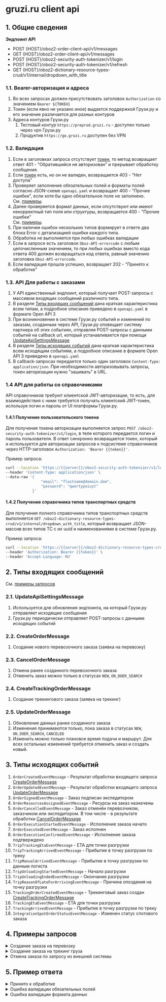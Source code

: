 # gruzi.ru client api

## 1. Общие сведения

**Эндпоинт API**

* POST {HOST}/oboz2-order-client-api/v1/messages
* GET {HOST}/oboz2-order-client-api/v1/messages
* POST {HOST}/oboz2-security-auth-tokenizer/v1/login
* POST {HOST}/oboz2-security-auth-tokenizer/v1/refresh
* GET {HOST}/oboz2-dictionary-resource-types-crud/v1/internal/dropdown_with_title

### 1.1. Bearer-авторизация и адреса

1. Во всех запросах должен присутствовать заголовок `Authorization` со значением `Bearer ${ТОКЕН}`
2. Токен (если явно не указано иное) выдается поддержкой Грузи.ру и его значение различается для разных контуров
3. Адреса контуров Грузи.ру
   1. Тестовый контур `https://preprod.gruzi.ru` - доступен только через vpn Грузи.ру
   2. Продуктив `https://go.gruzi.ru`  доступен без VPN

### 1.2. Валидация

1. Если в заголовках запроса отсутствует [токен](#11-bearer-авторизация-и-адреса), то метод возвращает ответ 401 - "Обратившийся не авторизован" и прерывает обработку сообщения. 
2. Если [токен](#11-bearer-авторизация-и-адреса) есть, но он не валиден, возвращается 403 - "Нет доступа"
3. Проверяет заполнение обязательных полей и форматы полей согласно JSON-схеме `openapi.yaml` и возвращает 400 - "Прочие ошибки", если хотя бы одно обязательное поле не заполнено.<BR/>См. [примеры](#5-пример-ответа).
4. Далее проверяется формат данных, если отсутствуют или имеют некорректный тип поля или структуры, возвращается 400 - "Прочие ошибки"<BR/>См. [примеры](#5-пример-ответа).
5. При наличии ошибок нескольких типов формирует в ответе два блока Error с детализацией ошибки каждого типа.
6. Обработка не выполняется при любых ошибках валидации
7. Если в запросе есть заголовок `Oboz-API-errorcode` с любым целочисленным значением, то при любых ошибках вместо кода ответа 400 должен возвращаться код ответа, равный значению заголовка `Oboz-API-errorcode`.
8. Если валидация прошла успешно, возвращает 202 - "Принято к обработке"

### 1.3. API Для работы с заказами

1. У API единственный эндпоинт, который получает POST-запросы с массивом входящих сообщений различного типа.
2. В разделе [Типы входящих сообщений](#2-типы-входящих-сообщений) дана краткая характеристика всем типам, а подробное описание приведено в `openapi.yaml` в формате Open API 3
3. При возникновении в системе Грузи.ру событий и изменений по заказам, созданным через API, Грузи.ру оповещает систему партнера об этих событиях, отправляя POST-запросы с данными событий на callback url, который устанавливается при помощи [UpdateApiSettingsMessage](#21-updateapisettingsmessage)
4. В разделе [Типы исходящих событий](#3-типы-исходящих-событий) дана краткая характеристика всем исходящим событиям, а подробное описание в формате Open API 3 приведено в `openapi.yaml`
5. В callback-запросах передается только один заголовок `Content-Type: application/json`. При необходимости авторизовывать запросы, токен авторизации нужно "зашивать" в URL.

### 1.4 API для работы со справочниками

API справочников требуют клиентской JWT-авторизации, то есть, для взаимодействия с ними требуется получать клиентский JWT-токен, используя логин и пароль от UI платформы Грузи.ру.

#### 1.4.1 Получение пользовательского токена

Для получения токена авторизации выполняется запрос `POST /oboz2-security-auth-tokenizer/v1/login`, в теле которого передается логин и пароль пользователя. В ответ синхронно возвращается токен, который и используется для авторизации запросов к подсистеме справочников через HTTP-заголовок `Authorization: 'Bearer {{token}}'`.

Пример запроса:

```bash
curl --location 'https://{{server}}/oboz2-security-auth-tokenizer/v1/login' \
--header 'Content-Type: application/json' \
--data-raw '{
                "email": "flastname@domain.dom",
                "password": "qwertypoiuyt"
            }'
```

#### 1.4.2 Получение справочника типов транспортных средств

Для получения полного справочника типов транспортных средств выполняется `GET /oboz2-dictionary-resource-types-crud/v1/internal/dropdown_with_title`, который возвращает JSON-массив всех типов ТС с их uuid и наименованиями в системе Грузи.ру.

Пример запроса:

```bash
curl --location 'https://{{server}}/oboz2-dictionary-resource-types-crud/v1/internal/dropdown_with_title' \
--header 'Authorization: Bearer {{token}}' \
--header 'Accept-Language: RU'
```

## 2. Типы входящих сообщений

См. [примеры запросов](#4-примеры-запросов)

### 2.1. UpdateApiSettingsMessage

1. Используется для обновления эндпоинта, на который Грузи.ру отправляет исходящие сообщения
2. Грузи.ру периодически отправляет POST-запросы с данными исходящих событий

### 2.2. CreateOrderMessage

1. Создание нового перевозочного заказа (заявка на перевозку)

### 2.3. CancelOrderMessage

1. Отмена ранее созданного перевозочного заказа
2. Отменить заказ можно только в статусах `NEW`, `ON_DOER_SEARCH`

### 2.4. CreateTrackingOrderMessage

1. Создание трекингового заказа (заявка на трекинг)

### 2.5. UpdateOrderMessage

1. Обновление данных ранее созданного заказа
2. Изменения принимаются только, пока заказа в статусах `NEW`, `ON_DOER_SEARCH`, `CANCELED`
3. Изменить можно только плановое время подачи и маршрут. Для всех остальных изменений требуется отменить заказ и создать новый.

## 3. Типы исходящих событий

1. `OrderCreatedEventMessage` - Результат обработки входящего запроса [CreateOrderMessage](#22-createordermessage)
2. `OrderUpdatedEventMessage` - Результат обработки входящего запроса [UpdateOrderMessage](#25-updateordermessage)
3. `OrderSignedEventMessage` - Заказ подписан экспедитором
4. `OrderResourcesAssignedEventMessage` - Ресурсы на заказ назначены
5. `OrderCancelledEventMessage` - Заказ отменён перевозчиком, заказчиком или экспедитором. В том числе - в результате обработки [CancelOrderMessage](#23-cancelordermessage)
6. `OrderExecutionStartedEventMessage` - Исполнение заказа начато
7. `OrderExecutedEventMessage` - Заказ исполнен
8. `OrderExecutionConfirmedEventMessage` - Исполнение заказа подтверждено
9. `TripTrackingEtaEventMessage` - ETA для точки разгрузки
10. `TripTrackingArrivedEventMessage` - Прибытие в точку разгрузки по треку
11. `TripManualArrivedEventMessage` - Прибытие в точку разгрузки по данным логиста
12. `TripUnloadingStartedEventMessage` - Начало разгрузки
13. `TripUnloadingEndedEventMessage` - Окончание разгрузки
14. `TripReasonOfLateForArrivingEventMessage` - Причина опоздания на точку разгрузки
15. `TrackingOrderCreatedEventMessage` - Трекинговый заказ создан [CreateTrackingOrderMessage](#24-createtrackingordermessage)
16. `TrackingEtaEventMessage` - ETA для точки разгрузки
17. `TrackingArrivedEventMessage` - Прибытие в точку разгрузки по треку
18. `IntegrationSpotOrderStatusEventMessage` - Изменен статус спотового заказа

## 4. Примеры запросов

<details>
<summary>Создание заказа на перевозку</summary>

```json5
[
   {
    "header": {
      "uuid": "805b4d3d-5f8c-47d6-82dd-e37442627472",
      "version": "1.0",
      "type": "createOrder",
      "createdAt": "2021-03-05T06:23:18Z",
      "senderContractorKpp": "770501001",
      "senderContractorInn": "7705739450",
      "transportOperatorInn": "7726630679",
      "receiverContractorInn": "7726630679",
      "receiverContractorKpp": "771401001",
      "senderSystemCode": "sender_prod_msk1",
      "manualSend": false,
      "isTest": false
    },
    "body": {
      "externalNumber": "R100711813",
      "clientInn": "7705739450",
      "contractorInn": "7726630679",
      "species": "quota",
      "type": "standard",
      "date": "2020-09-23",
      "createdAt": "2020-09-23T08:47:00.333Z",
      "contractNumber": "R100711813",
      "transportation": {
        "way": "ftl",
        "route": [
          {
            "type": "loading",
            "organizationTitle": "ООО Рога и копыта",
            "location": {
              "address": "620000, Россия, Свердловская область, Екатеринбург, Машинная улица, 3",
              "coordinates": {
                "lat": 56.812286,
                "long": 60.630047
              },
              "externalCode": "RUEC0005051350"
            },
            "timeslot": {
              "arrive": "2020-09-23T08:47:00.333Z",
              "departure": "2020-09-23T08:47:00.333Z",
              "timezone": "RUS05"
            },
            "contact": {
              "phoneNumber": "8612774554"
            }
          }
        ],
        "needTracking": false,
        "numberOfVehicles": 0,
        "resource": {
          "truckBodyTypeUuid": "88fac672-1f3c-4171-b912-c8ae45ed7805",
          "loadTypes": [
            "back"
          ]
        },
        "tripTariff": {
          "value": 1000000,
          "currency": "RUR"
        }
      },
      "cargo": {
        "type": "Бакалея",
        "cost": {
          "value": 1000000,
          "currency": "RUR"
        },
        "insurance": {
          "value": 1000000,
          "currency": "RUR"
        },
        "weight": 0,
        "volume": 0,
        "freightUnit": {
          "count": 0,
          "type": "pallet"
        },
        "isDangerous": false,
        "temperatureLimits": {
          "min": 4,
          "max": 18
        },
        "etsngs": [
          "021054"
        ]
      },
      "contactPerson": {
        "fio": "Сидоров Иван Васильевич",
        "phone": "74957778899"
      },
      "comment": "Перевозка по договору №1 от 2020-09-22",
      "shipment": [
        "R100821571"
      ],
      "externalId": "R100711813",
      "needCreateAsDraft" : false
    }
  }
]
```

</details>

<details>
<summary>Создание заказа на трекинг груза</summary>

```json5
[
  {
    "header": {
      "uuid": "6F9619FF-8B00-D011-B42D-00CF4FC964FF",
      "version": "1.0",
      "type": "createTrackingOrder",
      "createdAt": "2020-09-23T08:47:00.333Z",
      "senderContractorInn": "7705739450",
      "senderContractorKpp": "771401001",
      "transportOperatorInn": "7726630679",
      "receiverContractorInn": "7726630679",
      "receiverContractorKpp": "7726630679",
      "senderSystemCode": "sender_prod_msk1",
      "manualSend": false,
      "isTest": true
    },
    "body": {
      "externalId": "R100711813",
      "externalNumber": "R100711813",
      "clientInn": "7705739450",
      "contractorInn": "7726630679",
      "date": "2020-09-23",
      "contractNumber": "R100711813",
      "route": [
        {
          "type": "loading",
          "location": {
            "address": "620000, Россия, Свердловская область, Екатеринбург, Машинная улица, 3",
            "coordinates": {
              "lat": 56.812286,
              "long": 60.630047
            },
            "externalCode": "RUEC0005051350"
          },
          "plannedTimeOfArrival": "2020-09-23T08:47:00.333Z",
          "plannedEndTimeOfArrival": "2020-09-23T08:47:00.333Z",
          "parkingRadius": 3000,
          "targetRadius": 1500
        }
      ],
      "doerInn": "123456789",
      "vehicleNo": "A 000 AA 797",
      "trailerNo": "AA 00-00 77",
      "driver": {
        "fio": "Иванов Иван Иванович",
        "phone": "8-910-000-00-00"
      },
      "tariff": {
        "value": 1000000,
        "currency": "RUR"
      },
      "contactPerson": {
        "fio": "Сидоров Иван Васильевич",
        "phone": "74957778899"
      },
      "comment": "Перевозка по договору №1 от 2020-09-22",
      "trackingStartDt": "2020-05-19T21:00:00.000Z",
      "trackingEndDt": "2020-05-19T21:00:00.000Z"
    }
  }
]
```

</details>

<details>
<summary>Отмена заказа по запросу из внешней системы</summary>

```json5
[
{
  "header": {
    "uuid": "805b4d3d-5f8c-47d6-82dd-e37442627472",
    "version": "1.0",
    "type": "cancelOrder",
    "createdAt": "2021-03-05T06:23:18Z",
    "senderContractorKpp": "770501001",
    "senderContractorInn": "7705739450",
    "transportOperatorInn": "7726630679",
    "receiverContractorInn": "7726630679",
    "receiverContractorKpp": "771401001",
    "senderSystemCode": "sender_prod_msk1",
    "manualSend": false,
    "isTest": false
  },
  "body": {
    "externalId": "11223344",
    "externalNumber": "11223344"
  }
}
]
```

</details>


## 5. Пример ответа

<details>
<summary>Принято к обработке</summary>

```json5
202 	
Сообщения приняты в обработку
```

</details>

<details>
<summary>Ошибка валидации обязательных полей</summary>

```json5
{
    "messageUuid": "%header.uuid%",  
    "errorCode": "field_is_absent",
    "errorMessage": "Не заполнены обязательные поля секции header: uuid, type"
}
```
</details>

<details>
<summary>Ошибка валидации формата данных</summary>

```json5
{
    "messageUuid": "%header.uuid%",  
    "errorCode": "incorrect_format_of_field",
    "errorMessage": "Некорректный формат полей секции header: uuid, type"
}
```
</details>
